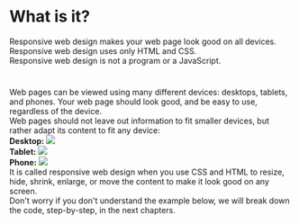 <h1>What is it?</h1>
Responsive web design makes your web page look good on all devices.
<br>
Responsive web design uses only HTML and CSS.
<br>
Responsive web design is not a program or a JavaScript.
<h1></h1>
Web pages can be viewed using many different devices: desktops, tablets, and phones. Your web page should look good, and be easy to use, regardless of the device.
<br>
Web pages should not leave out information to fit smaller devices, but rather adapt its content to fit any device:
<br>
<b>Desktop:</b> <img src="https://i.imgur.com/lIRIeMw.png">
<br>
<b>Tablet:</b> <img src="https://i.imgur.com/RlPEkWp.png">
<br>
<b>Phone:</b> <img src="https://i.imgur.com/1Z1rgr1.png">
<br>
It is called responsive web design when you use CSS and HTML to resize, hide, shrink, enlarge, or move the content to make it look good on any screen.
<br>
Don't worry if you don't understand the example below, we will break down the code, step-by-step, in the next chapters.
